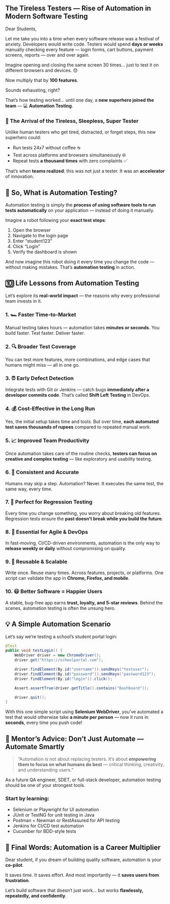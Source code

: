 
## The Tireless Testers — Rise of Automation in Modern Software Testing

Dear Students,

Let me take you into a time when every software release was a festival of anxiety. Developers would write code. Testers would spend **days or weeks** manually checking every feature — login forms, cart buttons, payment screens, reports — over and over again.

Imagine opening and closing the same screen 30 times… just to test it on different browsers and devices. 😓

Now multiply that by **100 features**.

Sounds exhausting, right?

That’s how testing worked… until one day, a **new superhero joined the team** — 💻 **Automation Testing**.

 

### 🚀 The Arrival of the Tireless, Sleepless, Super Tester

Unlike human testers who get tired, distracted, or forget steps, this new superhero could:

* Run tests 24x7 without coffee ☕
* Test across platforms and browsers simultaneously 🌐
* Repeat tests **a thousand times** with zero complaints ✅

That’s when **teams realized**: this was not just a tester. It was an **accelerator** of innovation.

 

## 🧠 So, What is Automation Testing?

Automation testing is simply the **process of using software tools to run tests automatically** on your application — instead of doing it manually.

Imagine a robot following your **exact test steps**:

1. Open the browser
2. Navigate to the login page
3. Enter “student123”
4. Click “Login”
5. Verify the dashboard is shown

And now imagine this robot doing it every time you change the code — without making mistakes. That’s **automation testing** in action.

 

## 🔟 Life Lessons from Automation Testing

Let’s explore its **real-world impact** — the reasons why every professional team invests in it.

### 1. 🏎️ **Faster Time-to-Market**

Manual testing takes hours — automation takes **minutes or seconds**. You build faster. Test faster. Deliver faster.

### 2. 🔍 **Broader Test Coverage**

You can test more features, more combinations, and edge cases that humans might miss — all in one go.

### 3. ⏰ **Early Defect Detection**

Integrate tests with Git or Jenkins — catch bugs **immediately after a developer commits code**. That’s called **Shift Left Testing** in DevOps.

### 4. 💰 **Cost-Effective in the Long Run**

Yes, the initial setup takes time and tools. But over time, **each automated test saves thousands of rupees** compared to repeated manual work.

### 5. 📈 **Improved Team Productivity**

Once automation takes care of the routine checks, **testers can focus on creative and complex testing** — like exploratory and usability testing.

### 6. 🎯 **Consistent and Accurate**

Humans may skip a step. Automation? Never. It executes the same test, the same way, every time.

### 7. 🔁 **Perfect for Regression Testing**

Every time you change something, you worry about breaking old features. Regression tests ensure the **past doesn’t break while you build the future**.

### 8. 🤝 **Essential for Agile & DevOps**

In fast-moving, CI/CD-driven environments, automation is the only way to **release weekly or daily** without compromising on quality.

### 9. 🔄 **Reusable & Scalable**

Write once. Reuse many times. Across features, projects, or platforms. One script can validate the app in **Chrome, Firefox, and mobile**.

### 10. 😃 **Better Software = Happier Users**

A stable, bug-free app earns **trust, loyalty, and 5-star reviews**. Behind the scenes, automation testing is often the unsung hero.

 

## 💡 A Simple Automation Scenario

Let’s say we’re testing a school’s student portal login:

```java
@Test
public void testLogin() {
    WebDriver driver = new ChromeDriver();
    driver.get("https://schoolportal.com");

    driver.findElement(By.id("username")).sendKeys("testuser");
    driver.findElement(By.id("password")).sendKeys("password123");
    driver.findElement(By.id("login")).click();

    Assert.assertTrue(driver.getTitle().contains("Dashboard"));

    driver.quit();
}
```

With this one simple script using **Selenium WebDriver**, you’ve automated a test that would otherwise take **a minute per person** — now it runs in **seconds**, every time you push code!

 

## 💬 Mentor’s Advice: Don’t Just Automate — Automate Smartly

> “Automation is not about replacing testers. It’s about **empowering them to focus on what humans do best** — critical thinking, creativity, and understanding users.”

As a future QA engineer, SDET, or full-stack developer, automation testing should be one of your strongest tools.

### Start by learning:

* Selenium or Playwright for UI automation
* JUnit or TestNG for unit testing in Java
* Postman + Newman or RestAssured for API testing
* Jenkins for CI/CD test automation
* Cucumber for BDD-style tests

  

## 🎯 Final Words: Automation is a Career Multiplier

Dear student, if you dream of building quality software, automation is your **co-pilot**.

It saves time. It saves effort. And most importantly — it **saves users from frustration**.

Let’s build software that doesn’t just work… but works **flawlessly, repeatedly, and confidently**.

 